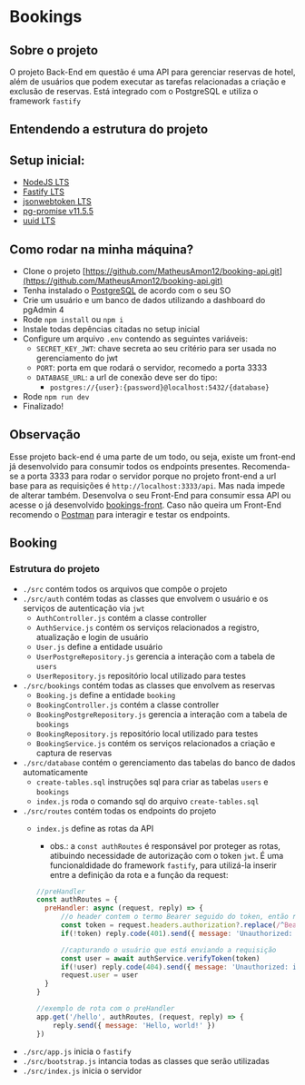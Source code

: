 # Bookings

## Sobre o projeto

O projeto Back-End em questão é uma API para gerenciar reservas de hotel, além de usuários que podem executar as tarefas relacionadas a criação e exclusão de reservas. Está integrado com o PostgreSQL e utiliza o framework `fastify`

## Entendendo a estrutura do projeto

## Setup inicial:

- [NodeJS LTS](https://nodejs.org/en)
- [Fastify LTS](https://fastify.dev)
- [jsonwebtoken LTS](https://www.npmjs.com/package/jsonwebtoken)
- [pg-promise v11.5.5](https://www.npmjs.com/package/pg-promise/v/11.5.5)
- [uuid LTS](https://www.npmjs.com/package/uuid)

## Como rodar na minha máquina?

- Clone o projeto [https://github.com/MatheusAmon12/booking-api.git](https://github.com/MatheusAmon12/booking-api.git)
- Tenha instalado o [PostgreSQL](https://www.postgresql.org/download/) de acordo com o seu SO
- Crie um usuário e um banco de dados utilizando a dashboard do pgAdmin 4
- Rode `npm install` ou `npm i`
- Instale todas depências citadas no setup inicial
- Configure um arquivo `.env` contendo as seguintes variáveis:
    -   `SECRET_KEY_JWT`: chave secreta ao seu critério para ser usada no gerenciamento do jwt
    -   `PORT`: porta em que rodará o servidor, recomedo a porta 3333
    -   `DATABASE_URL`: a url de conexão deve ser do tipo:
        -   `postgres://{user}:{password}@localhost:5432/{database}`
- Rode `npm run dev`
- Finalizado!

## Observação

Esse projeto back-end é uma parte de um todo, ou seja, existe um front-end já desenvolvido para consumir todos os endpoints presentes. Recomenda-se a porta 3333 para rodar o servidor porque no projeto front-end a url base para as requisições é `http://localhost:3333/api`. Mas nada impede de alterar também. Desenvolva o seu Front-End para consumir essa API ou acesse o já desenvolvido [bookings-front](https://github.com/MatheusAmon12/booking). Caso não queira um Front-End recomendo o [Postman](https://www.postman.com) para interagir e testar os endpoints.

## Booking

### Estrutura do projeto

- `./src` contém todos os arquivos que compõe o projeto
- `./src/auth` contém todas as classes que envolvem o usuário e os serviços de autenticação via `jwt`
    - `AuthController.js` contém a classe controller
    - `AuthService.js` contém os serviços relacionados a registro, atualização e login de usuário
    - `User.js` define a entidade usuário
    - `UserPostgreRepository.js` gerencia a interação com a tabela de `users`
    - `UserRepository.js` repositório local utilizado para testes
- `./src/bookings` contém todas as classes que envolvem as reservas
    - `Booking.js` define a entidade `booking`
    - `BookingController.js` contém a classe controller
    - `BookingPostgreRepository.js` gerencia a interação com a tabela de `bookings`
    - `BookingRepository.js` repositório local utilizado para testes
    - `BookingService.js` contém os serviços relacionados a criação e captura de reservas
- `./src/database` contém o gerenciamento das tabelas do banco de dados automaticamente
    - `create-tables.sql` instruções sql para criar as tabelas `users` e `bookings`
    - `index.js` roda o comando sql do arquivo `create-tables.sql`
- `./src/routes` contém todas os endpoints do projeto
    - `index.js` define as rotas da API
        - obs.: a `const authRoutes` é responsável por proteger as rotas, atibuindo necessidade de autorização com o token `jwt`. É uma funcionaldidade do framework `fastify`, para utilizá-la inserir entre a definição da rota e a função da request:

        ```js
        //preHandler
        const authRoutes = {
          preHandler: async (request, reply) => {
              //o header contem o termo Bearer seguido do token, então retirando-o resta apenas o token
              const token = request.headers.authorization?.replace(/^Bearer /, "")
              if(!token) reply.code(401).send({ message: 'Unauthorized: token invalid!' })

              //capturando o usuário que está enviando a requisição
              const user = await authService.verifyToken(token)
              if(!user) reply.code(404).send({ message: 'Unauthorized: invalid token!' })
              request.user = user
          }
        }
        ```
        ```js
        //exemplo de rota com o preHandler
        app.get('/hello', authRoutes, (request, reply) => {
            reply.send({ message: 'Hello, world!' })
        })
        ```
- `./src/app.js` inicia o `fastify`
- `./src/bootstrap.js` intancia todas as classes que serão utilizadas
- `./src/index.js` inicia o servidor